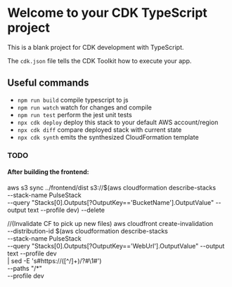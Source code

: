 # Welcome to your CDK TypeScript project

This is a blank project for CDK development with TypeScript.

The `cdk.json` file tells the CDK Toolkit how to execute your app.

## Useful commands

* `npm run build`   compile typescript to js
* `npm run watch`   watch for changes and compile
* `npm run test`    perform the jest unit tests
* `npx cdk deploy`  deploy this stack to your default AWS account/region
* `npx cdk diff`    compare deployed stack with current state
* `npx cdk synth`   emits the synthesized CloudFormation template

### TODO

#### After building the frontend:

aws s3 sync ../frontend/dist s3://$(aws cloudformation describe-stacks \
  --stack-name PulseStack \
  --query "Stacks[0].Outputs[?OutputKey=='BucketName'].OutputValue" --output text --profile dev) --delete

//(Invalidate CF to pick up new files)
aws cloudfront create-invalidation \
  --distribution-id $(aws cloudformation describe-stacks \
    --stack-name PulseStack \
    --query "Stacks[0].Outputs[?OutputKey=='WebUrl'].OutputValue" --output text --profile dev \
    | sed -E 's#https://([^/]+)/?#\1#') \
  --paths "/*" \
  --profile dev
